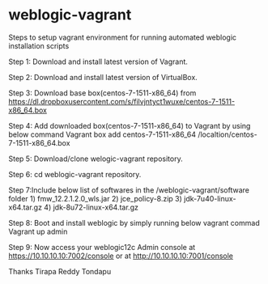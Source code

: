 # weblogic-vagrant

Steps to setup vagrant environment for running automated weblogic installation scripts

Step 1: Download and install latest version of Vagrant.

Step 2: Download and install latest version of VirtualBox.

Step 3: Download base box(centos-7-1511-x86_64) from https://dl.dropboxusercontent.com/s/filvjntyct1wuxe/centos-7-1511-x86_64.box

Step 4: Add downloaded box(centos-7-1511-x86_64) to Vagrant by using below command
       Vagrant box add centos-7-1511-x86_64 /localtion/centos-7-1511-x86_64.box
       
Step 5: Download/clone welogic-vagrant repository.

Step 6: cd weblogic-vagrant repository.

Step 7:Include below list of softwares in the /weblogic-vagrant/software folder
			1) fmw_12.2.1.2.0_wls.jar
			2) jce_policy-8.zip
			3) jdk-7u40-linux-x64.tar.gz
			4) jdk-8u72-linux-x64.tar.gz
			
Step 8: Boot and install weblogic by simply running  below vagrant commad
         Vagrant up admin
	 
Step 9: Now access your weblogic12c Admin console at https://10.10.10.10:7002/console or at http://10.10.10.10:7001/console

Thanks
Tirapa Reddy Tondapu
		
